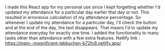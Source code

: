 I made this React app for my personal use since I kept forgetting whether I'd updated my attendance for a particular day earlier that day or not. This resulted in erroneous calculation of my attendance percentage. So whenever I update my attendance for a particular day, I'll check the button and at the end of the day, the text disappears. That means I'd to update my attendance everyday for exactly one time. I added the functionality to many tasks other than attendance with a few extra features. Netlify link : https://main--magnificent-lebkuchen-b72fc8.netlify.app/